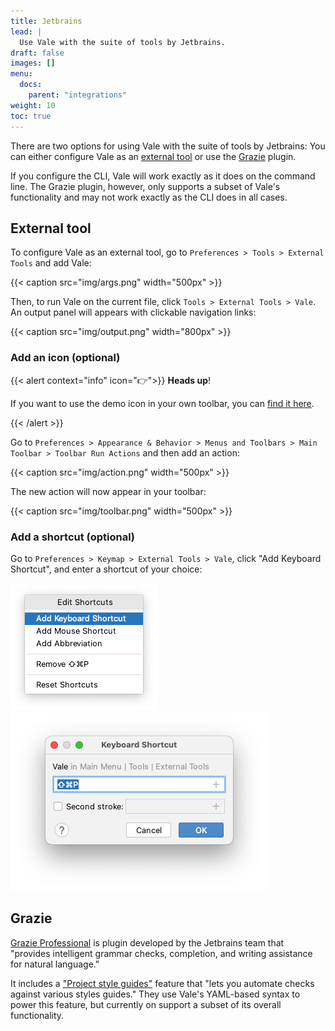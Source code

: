 ```yaml
---
title: Jetbrains
lead: |
  Use Vale with the suite of tools by Jetbrains.
draft: false
images: []
menu:
  docs:
    parent: "integrations"
weight: 10
toc: true
---
```


There are two options for using Vale with the suite of tools by Jetbrains: You
can either configure Vale as an [external tool][1] or use the [Grazie][2]
plugin.

If you configure the CLI, Vale will work exactly as it does on the command line.
The Grazie plugin, however, only supports a subset of Vale's functionality and
may not work exactly as the CLI does in all cases.

## External tool

To configure Vale as an external tool, go to
`Preferences > Tools > External Tools` and add Vale:

{{< caption src="img/args.png" width="500px" >}}

Then, to run Vale on the current file, click `Tools > External Tools > Vale`.
An output panel will appears with clickable navigation links:

{{< caption src="img/output.png" width="800px" >}}

### Add an icon (optional)

{{< alert context="info" icon="👉">}}
**Heads up**!

If you want to use the demo icon in your own toolbar, you can [find it here][1].

[1]: https://avatars.githubusercontent.com/u/32996943?s=200&v=4
{{< /alert >}}

Go to `Preferences > Appearance & Behavior > Menus and Toolbars > Main Toolbar > Toolbar Run Actions` and then add an action:

{{< caption src="img/action.png" width="500px" >}}

The new action will now appear in your toolbar:

{{< caption src="img/toolbar.png" width="500px" >}}

### Add a shortcut (optional)

Go to `Preferences > Keymap > External Tools > Vale`, click
"Add Keyboard Shortcut", and enter a shortcut of your choice:

<div class="row row-cols-2">
  <div class="col">
    <img src="img/menu.png" class="img-fluid h-100">
  </div>
  <div class="col">
    <img src="img/key.png" class="img-fluid h-100">
  </div>
</div>

## Grazie

[Grazie Professional][1] is plugin developed by the Jetbrains team that
"provides intelligent grammar checks, completion, and writing assistance for
natural language."

It includes a ["Project style guides"][3] feature that "lets you automate checks
against various styles guides." They use Vale's YAML-based syntax to power
this feature, but currently on support a subset of its overall functionality.

[1]: https://www.jetbrains.com/help/idea/configuring-third-party-tools.html
[2]: https://plugins.jetbrains.com/plugin/16136-grazie-
[3]: https://plugins.jetbrains.com/plugin/16136-grazie-professional/docs/project-style-guides.html
